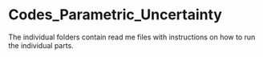 # Codes_Parametric_Uncertainty
 
The individual folders contain read me files with instructions on how to run the individual parts. 
